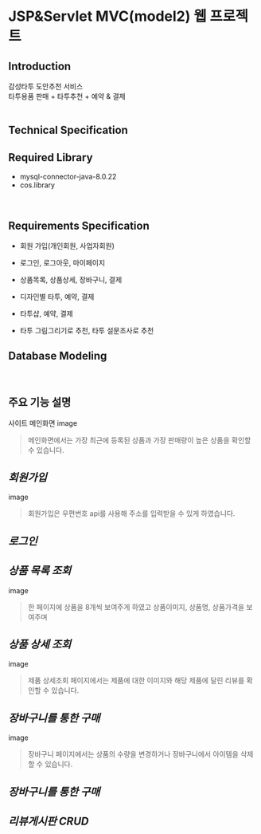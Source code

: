 # JSP&Servlet MVC(model2) 웹 프로젝트

## Introduction
감성타투 도안추천 서비스
<br>
타투용품 판매 + 타투추천 + 예약 & 결제
<br><br>


## Technical Specification



## Required Library
- mysql-connector-java-8.0.22
- cos.library
<br>


## Requirements Specification
- 회원 가입(개인회원, 사업자회원)

- 로그인, 로그아웃, 마이페이지

- 상품목록, 상품상세, 장바구니, 결제

- 디자인별 타투, 예약, 결제

- 타투샵, 예약, 결제

- 타투 그림그리기로 추천, 타투 설문조사로 추천

## Database Modeling

<br>

## 주요 기능 설명
사이트 메인화면
image

> 메인화면에서는 가장 최근에 등록된 상품과 가장 판매량이 높은 상품을 확인할 수 있습니다.






## ***회원가입***
image

> 회원가입은 우편번호 api를 사용해 주소를 입력받을 수 있게 하였습니다.


## ***로그인***




## ***상품 목록 조회***
image

> 한 페이지에 상품을 8개씩 보여주게 하였고 상품이미지, 상품명, 상품가격을 보여주며



## ***상품 상세 조회***
image

> 제품 상세조회 페이지에서는 제품에 대한 이미지와 해당 제품에 달린 리뷰를 확인할 수 있습니다.



## ***장바구니를 통한 구매***
image

> 장바구니 페이지에서는 상품의 수량을 변경하거나 장바구니에서 아이템을 삭제할 수 있습니다.


## ***장바구니를 통한 구매***


## ***리뷰게시판 CRUD***
